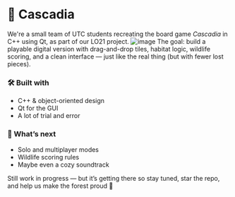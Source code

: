 # 🫎 Cascadia
We're a small team of UTC students recreating the board game *Cascadia* in C++ using Qt, as part of our LO21 project.
![image](https://github.com/user-attachments/assets/dbaf0ba5-582d-4725-937f-f22597a50b08)
The goal: build a playable digital version with drag-and-drop tiles, habitat logic, wildlife scoring, and a clean interface — just like the real thing (but with fewer lost pieces).

### 🛠 Built with
- C++ & object-oriented design
- Qt for the GUI
- A lot of trial and error

### 🎯 What’s next
- Solo and multiplayer modes
- Wildlife scoring rules
- Maybe even a cozy soundtrack

Still work in progress — but it’s getting there so stay tuned, star the repo, and help us make the forest proud  🌿
